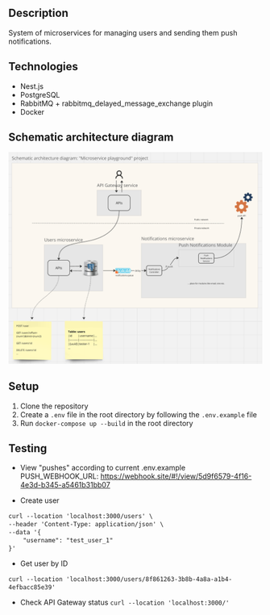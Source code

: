 ## Description
System of microservices for managing users and sending them push notifications.

## Technologies
- Nest.js
- PostgreSQL
- RabbitMQ + rabbitmq_delayed_message_exchange plugin
- Docker

## Schematic architecture diagram
![Architecture diagram](./arch_diagram.png)

## Setup
1. Clone the repository
2. Create a `.env` file in the root directory by following the `.env.example` file
3. Run `docker-compose up --build` in the root directory

## Testing

- View "pushes" according to current .env.example PUSH_WEBHOOK_URL:
  https://webhook.site/#!/view/5d9f6579-4f16-4e3d-b345-a5461b31bb07

- Create user
```
curl --location 'localhost:3000/users' \
--header 'Content-Type: application/json' \
--data '{
    "username": "test_user_1"
}'
```

- Get user by ID
```
curl --location 'localhost:3000/users/8f861263-3b8b-4a8a-a1b4-4efbacc85e39'
```

- Check API Gateway status
`curl --location 'localhost:3000/'`
